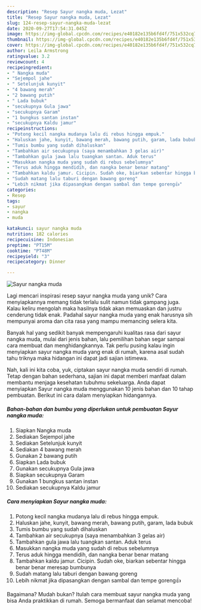```yaml
---
description: "Resep Sayur nangka muda, Lezat"
title: "Resep Sayur nangka muda, Lezat"
slug: 124-resep-sayur-nangka-muda-lezat
date: 2020-09-27T17:54:31.045Z
image: https://img-global.cpcdn.com/recipes/e40182e135b6fd4f/751x532cq70/sayur-nangka-muda-foto-resep-utama.jpg
thumbnail: https://img-global.cpcdn.com/recipes/e40182e135b6fd4f/751x532cq70/sayur-nangka-muda-foto-resep-utama.jpg
cover: https://img-global.cpcdn.com/recipes/e40182e135b6fd4f/751x532cq70/sayur-nangka-muda-foto-resep-utama.jpg
author: Leila Armstrong
ratingvalue: 3.2
reviewcount: 4
recipeingredient:
- " Nangka muda"
- "Sejempol jahe"
- " Setelunjuk kunyit"
- "4 bawang merah"
- "2 bawang putih"
- " Lada bubuk"
- "secukupnya Gula jawa"
- "secukupnya Garam"
- "1 bungkus santan instan"
- "secukupnya Kaldu jamur"
recipeinstructions:
- "Potong kecil nangka mudanya lalu di rebus hingga empuk."
- "Haluskan jahe, kunyit, bawang merah, bawang putih, garam, lada bubuk"
- "Tumis bumbu yang sudah dihaluskan"
- "Tambahkan air secukupnya (saya menambahkan 3 gelas air)"
- "Tambahkan gula jawa lalu tuangkan santan. Aduk terus"
- "Masukkan nangka muda yang sudah di rebus sebelumnya"
- "Terus aduk hingga mendidih, dan nangka benar benar matang"
- "Tambahkan kaldu jamur. Cicipin. Sudah oke, biarkan sebentar hingga benar benar meresap bumbunya"
- "Sudah matang lalu taburi dengan bawang goreng"
- "Lebih nikmat jika dipasangkan dengan sambal dan tempe goreng👍"
categories:
- Resep
tags:
- sayur
- nangka
- muda

katakunci: sayur nangka muda 
nutrition: 182 calories
recipecuisine: Indonesian
preptime: "PT15M"
cooktime: "PT48M"
recipeyield: "3"
recipecategory: Dinner

---
```



![Sayur nangka muda](https://img-global.cpcdn.com/recipes/e40182e135b6fd4f/751x532cq70/sayur-nangka-muda-foto-resep-utama.jpg)

Lagi mencari inspirasi resep sayur nangka muda yang unik? Cara menyiapkannya memang tidak terlalu sulit namun tidak gampang juga. Kalau keliru mengolah maka hasilnya tidak akan memuaskan dan justru cenderung tidak enak. Padahal sayur nangka muda yang enak harusnya sih mempunyai aroma dan cita rasa yang mampu memancing selera kita.



Banyak hal yang sedikit banyak mempengaruhi kualitas rasa dari sayur nangka muda, mulai dari jenis bahan, lalu pemilihan bahan segar sampai cara membuat dan menghidangkannya. Tak perlu pusing kalau ingin menyiapkan sayur nangka muda yang enak di rumah, karena asal sudah tahu triknya maka hidangan ini dapat jadi sajian istimewa.


Nah, kali ini kita coba, yuk, ciptakan sayur nangka muda sendiri di rumah. Tetap dengan bahan sederhana, sajian ini dapat memberi manfaat dalam membantu menjaga kesehatan tubuhmu sekeluarga. Anda dapat menyiapkan Sayur nangka muda menggunakan 10 jenis bahan dan 10 tahap pembuatan. Berikut ini cara dalam menyiapkan hidangannya.

<!--inarticleads1-->

##### Bahan-bahan dan bumbu yang diperlukan untuk pembuatan Sayur nangka muda:

1. Siapkan  Nangka muda
1. Sediakan Sejempol jahe
1. Sediakan  Setelunjuk kunyit
1. Sediakan 4 bawang merah
1. Gunakan 2 bawang putih
1. Siapkan  Lada bubuk
1. Gunakan secukupnya Gula jawa
1. Siapkan secukupnya Garam
1. Gunakan 1 bungkus santan instan
1. Sediakan secukupnya Kaldu jamur




<!--inarticleads2-->

##### Cara menyiapkan Sayur nangka muda:

1. Potong kecil nangka mudanya lalu di rebus hingga empuk.
1. Haluskan jahe, kunyit, bawang merah, bawang putih, garam, lada bubuk
1. Tumis bumbu yang sudah dihaluskan
1. Tambahkan air secukupnya (saya menambahkan 3 gelas air)
1. Tambahkan gula jawa lalu tuangkan santan. Aduk terus
1. Masukkan nangka muda yang sudah di rebus sebelumnya
1. Terus aduk hingga mendidih, dan nangka benar benar matang
1. Tambahkan kaldu jamur. Cicipin. Sudah oke, biarkan sebentar hingga benar benar meresap bumbunya
1. Sudah matang lalu taburi dengan bawang goreng
1. Lebih nikmat jika dipasangkan dengan sambal dan tempe goreng👍




Bagaimana? Mudah bukan? Itulah cara membuat sayur nangka muda yang bisa Anda praktikkan di rumah. Semoga bermanfaat dan selamat mencoba!
